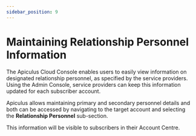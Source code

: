 ```yaml
---
sidebar_position: 9
---
```

# Maintaining Relationship Personnel Information

The Apiculus Cloud Console enables users to easily view information on designated relationship personnel, as specified by the service providers. Using the Admin Console, service providers can keep this information updated for each subscriber account.

Apiculus allows maintaining primary and secondary personnel details and both can be accessed by navigating to the target account and selecting the **Relationship Personnel** sub-section.

This information will be visible to subscribers in their Account Centre.




